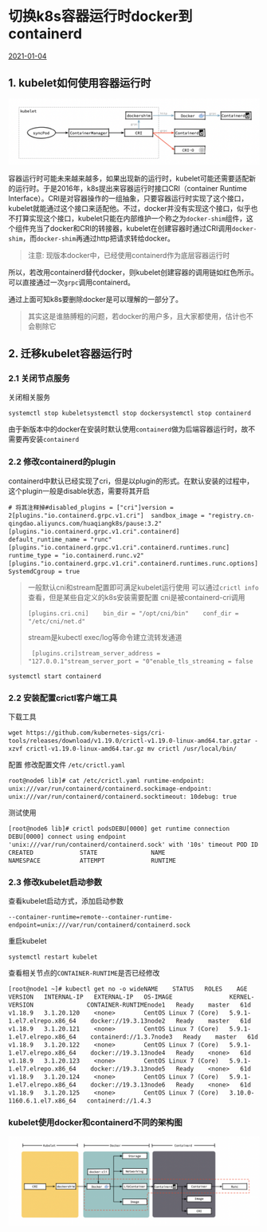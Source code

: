 # 切换k8s容器运行时docker到containerd

[2021-01-04](https://www.huaqiang.art/2021/01/04/containerd/)

## 1. kubelet如何使用容器运行时

![kubelet](assets/kubelet.png)

容器运行时可能未来越来越多，如果出现新的运行时，kubelet可能还需要适配新的运行时。于是2016年，k8s提出来容器运行时接口CRI（container Runtime Interface）。CRI是对容器操作的一组抽象，只要容器运行时实现了这个接口，kubelet就能通过这个接口来适配他。不过，docker并没有实现这个接口，似乎也不打算实现这个接口，kubelet只能在内部维护一个称之为`docker-shim`组件，这个组件充当了docker和CRI的转接器，kubelet在创建容器时通过CRI调用`docker-shim`，而`docker-shim`再通过http把请求转给docker。

> 注意: 现版本docker中，已经使用containerd作为底层容器运行时

所以，若改用containerd替代docker，则kubelet创建容器的调用链如红色所示。可以直接通过一次`grpc`调用containerd。

通过上面可知k8s要删除docker是可以理解的一部分了。

> 其实这是谁胳膊粗的问题，若docker的用户多，且大家都使用，估计也不会剔除它

## 2. 迁移kubelet容器运行时

### 2.1 关闭节点服务

关闭相关服务

```
systemctl stop kubeletsystemctl stop dockersystemctl stop containerd
```

由于新版本中的docker在安装时默认使用`containerd`做为后端容器运行时，故不需要再安装`containerd`

### 2.2 修改containerd的plugin

containerd中默认已经实现了cri，但是以plugin的形式。在默认安装的过程中，这个plugin一般是disable状态，需要将其开启

```
# 将其注释掉#disabled_plugins = ["cri"]version = 2[plugins."io.containerd.grpc.v1.cri"]  sandbox_image = "registry.cn-qingdao.aliyuncs.com/huaqiangk8s/pause:3.2"  [plugins."io.containerd.grpc.v1.cri".containerd]    default_runtime_name = "runc"    [plugins."io.containerd.grpc.v1.cri".containerd.runtimes.runc]      runtime_type = "io.containerd.runc.v2"      [plugins."io.containerd.grpc.v1.cri".containerd.runtimes.runc.options]        SystemdCgroup = true
```

> 一般默认cni和stream配置即可满足kubelet运行使用
> 可以通过`crictl info`查看，但是某些自定义的k8s安装需要配置
> cni是被containerd-cri调用
>
> ```
> [plugins.cri.cni]    bin_dir = "/opt/cni/bin"    conf_dir = "/etc/cni/net.d" 
> ```
>
> stream是kubectl exec/log等命令建立流转发通道
>
> ```
>  [plugins.cri]stream_server_address = "127.0.0.1"stream_server_port = "0"enable_tls_streaming = false
> ```

```
systemctl start containerd
```

### 2.2 安装配置crictl客户端工具

下载工具

```
wget https://github.com/kubernetes-sigs/cri-tools/releases/download/v1.19.0/crictl-v1.19.0-linux-amd64.tar.gztar -xzvf crictl-v1.19.0-linux-amd64.tar.gz mv crictl /usr/local/bin/
```

配置
修改配置文件 `/etc/crictl.yaml`

```
root@node6 lib]# cat /etc/crictl.yaml runtime-endpoint: unix:///var/run/containerd/containerd.sockimage-endpoint: unix:///var/run/containerd/containerd.socktimeout: 10debug: true
```

测试使用

```
[root@node6 lib]# crictl podsDEBU[0000] get runtime connection                       DEBU[0000] connect using endpoint 'unix:///var/run/containerd/containerd.sock' with '10s' timeout POD ID              CREATED             STATE               NAME                                              NAMESPACE           ATTEMPT             RUNTIME
```

### 2.3 修改kubelet启动参数

查看kubelet启动方式，添加启动参数

```
--container-runtime=remote--container-runtime-endpoint=unix:///var/run/containerd/containerd.sock
```

重启kubelet

```
systemctl restart kubelet
```

查看相关节点的`CONTAINER-RUNTIME`是否已经修改

```
[root@node1 ~]# kubectl get no -o wideNAME    STATUS   ROLES    AGE   VERSION   INTERNAL-IP   EXTERNAL-IP   OS-IMAGE                KERNEL-VERSION               CONTAINER-RUNTIMEnode1   Ready    master   61d   v1.18.9   3.1.20.120    <none>        CentOS Linux 7 (Core)   5.9.1-1.el7.elrepo.x86_64    docker://19.3.13node2   Ready    master   61d   v1.18.9   3.1.20.121    <none>        CentOS Linux 7 (Core)   5.9.1-1.el7.elrepo.x86_64    containerd://1.3.7node3   Ready    master   61d   v1.18.9   3.1.20.122    <none>        CentOS Linux 7 (Core)   5.9.1-1.el7.elrepo.x86_64    docker://19.3.13node4   Ready    <none>   61d   v1.18.9   3.1.20.123    <none>        CentOS Linux 7 (Core)   5.9.1-1.el7.elrepo.x86_64    docker://19.3.13node5   Ready    <none>   61d   v1.18.9   3.1.20.124    <none>        CentOS Linux 7 (Core)   5.9.1-1.el7.elrepo.x86_64    docker://19.3.13node6   Ready    <none>   61d   v1.18.9   3.1.20.125    <none>        CentOS Linux 7 (Core)   3.10.0-1160.6.1.el7.x86_64   containerd://1.4.3
```

### kubelet使用docker和containerd不同的架构图

![docker](assets/kubelet-docker.png) 

[
  ](javascript:;)
